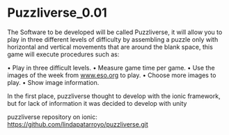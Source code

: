 # Puzzliverse_0.01

The Software to be developed will be called Puzzliverse, it will allow you to play in three different levels of difficulty by assembling a puzzle only with horizontal and vertical movements that are around the blank space, this game will execute procedures such as:

• Play in three difficult levels. • Measure game time per game. • Use the images of the week from www.eso.org to play. • Choose more images to play. • Show image information.

In the first place, puzzliverse thought to develop with the ionic framework, but for lack of information it was decided to develop with unity

puzzliverse repository on ionic: https://github.com/lindapatarroyo/puzzliverse.git

